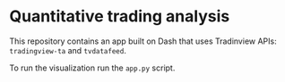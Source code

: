 # Quantitative trading analysis

This repository contains an app built on Dash that uses Tradinview APIs: ```tradingview-ta``` and ```tvdatafeed```. 

To run the visualization run the  ```app.py``` script.